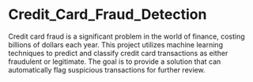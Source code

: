 # Credit_Card_Fraud_Detection
Credit card fraud is a significant problem in the world of finance, costing billions of dollars each year. This project utilizes machine learning techniques to predict and classify credit card transactions as either fraudulent or legitimate. The goal is to provide a solution that can automatically flag suspicious transactions for further review.
